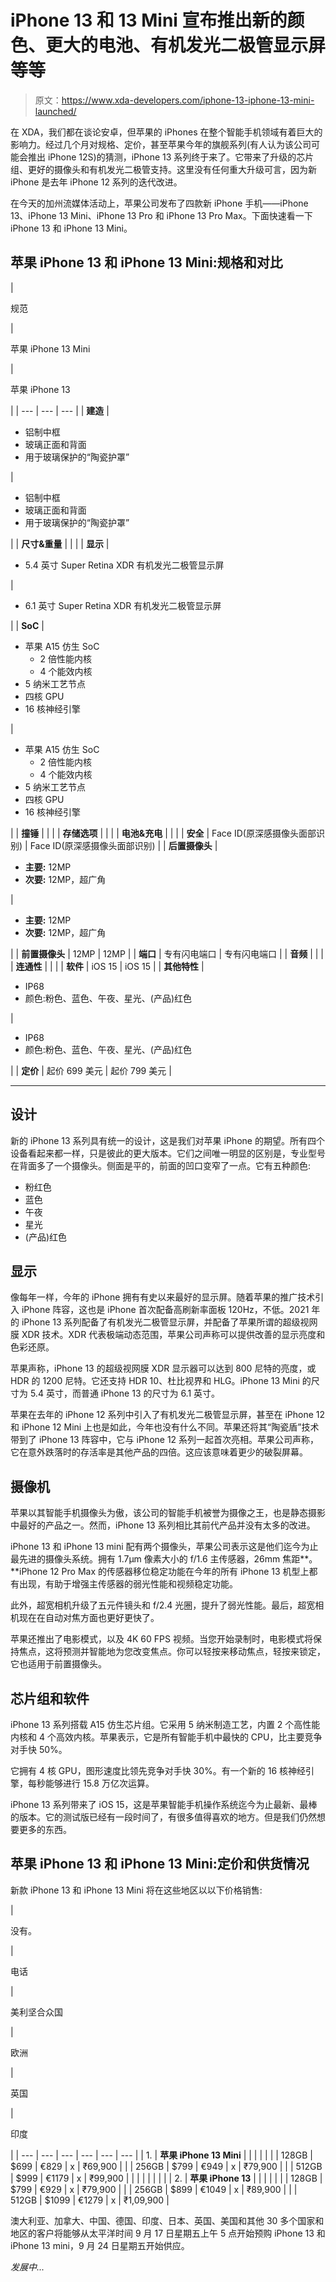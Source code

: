 # iPhone 13 和 13 Mini 宣布推出新的颜色、更大的电池、有机发光二极管显示屏等等

> 原文：<https://www.xda-developers.com/iphone-13-iphone-13-mini-launched/>

在 XDA，我们都在谈论安卓，但苹果的 iPhones 在整个智能手机领域有着巨大的影响力。经过几个月对规格、定价，甚至苹果今年的旗舰系列(有人认为该公司可能会推出 iPhone 12S)的猜测，iPhone 13 系列终于来了。它带来了升级的芯片组、更好的摄像头和有机发光二极管支持。这里没有任何重大升级可言，因为新 iPhone 是去年 iPhone 12 系列的迭代改进。

在今天的加州流媒体活动上，苹果公司发布了四款新 iPhone 手机——iPhone 13、iPhone 13 Mini、iPhone 13 Pro 和 iPhone 13 Pro Max。下面快速看一下 iPhone 13 和 iPhone 13 Mini。

## 苹果 iPhone 13 和 iPhone 13 Mini:规格和对比

| 

规范

 | 

苹果 iPhone 13 Mini

 | 

苹果 iPhone 13

 |
| --- | --- | --- |
| **建造** | 

*   铝制中框
*   玻璃正面和背面
*   用于玻璃保护的“陶瓷护罩”

 | 

*   铝制中框
*   玻璃正面和背面
*   用于玻璃保护的“陶瓷护罩”

 |
| **尺寸&重量** |  |  |
| **显示** | 

*   5.4 英寸 Super Retina XDR 有机发光二极管显示屏

 | 

*   6.1 英寸 Super Retina XDR 有机发光二极管显示屏

 |
| **SoC** | 

*   苹果 A15 仿生 SoC
    *   2 倍性能内核
    *   4 个能效内核
*   5 纳米工艺节点
*   四核 GPU
*   16 核神经引擎

 | 

*   苹果 A15 仿生 SoC
    *   2 倍性能内核
    *   4 个能效内核
*   5 纳米工艺节点
*   四核 GPU
*   16 核神经引擎

 |
| **撞锤** |  |  |
| **存储选项** |  |  |
| **电池&充电** |  |  |
| **安全** | Face ID(原深感摄像头面部识别) | Face ID(原深感摄像头面部识别) |
| **后置摄像头** | 

*   **主要:** 12MP
*   **次要:** 12MP，超广角

 | 

*   **主要:** 12MP
*   **次要:** 12MP，超广角

 |
| **前置摄像头** | 12MP | 12MP |
| **端口** | 专有闪电端口 | 专有闪电端口 |
| **音频** |  |  |
| **连通性** |  |  |
| **软件** | iOS 15 | iOS 15 |
| **其他特性** | 

*   IP68
*   颜色:粉色、蓝色、午夜、星光、(产品)红色

 | 

*   IP68
*   颜色:粉色、蓝色、午夜、星光、(产品)红色

 |
| **定价** | 起价 699 美元 | 起价 799 美元 |

* * *

## 设计

新的 iPhone 13 系列具有统一的设计，这是我们对苹果 iPhone 的期望。所有四个设备看起来都一样，只是彼此的更大版本。它们之间唯一明显的区别是，专业型号在背面多了一个摄像头。侧面是平的，前面的凹口变窄了一点。它有五种颜色:

*   粉红色
*   蓝色
*   午夜
*   星光
*   (产品)红色

## 显示

像每年一样，今年的 iPhone 拥有有史以来最好的显示屏。随着苹果的推广技术引入 iPhone 阵容，这也是 iPhone 首次配备高刷新率面板 120Hz，不低。2021 年的 iPhone 13 系列配备了有机发光二极管显示屏，并配备了苹果所谓的超级视网膜 XDR 技术。XDR 代表极端动态范围，苹果公司声称可以提供改善的显示亮度和色彩还原。

苹果声称，iPhone 13 的超级视网膜 XDR 显示器可以达到 800 尼特的亮度，或 HDR 的 1200 尼特。它还支持 HDR 10、杜比视界和 HLG。iPhone 13 Mini 的尺寸为 5.4 英寸，而普通 iPhone 13 的尺寸为 6.1 英寸。

苹果在去年的 iPhone 12 系列中引入了有机发光二极管显示屏，甚至在 iPhone 12 和 iPhone 12 Mini 上也是如此，今年也没有什么不同。苹果还将其“陶瓷盾”技术带到了 iPhone 13 阵容中，它与 iPhone 12 系列一起首次亮相。苹果公司声称，它在意外跌落时的存活率是其他产品的四倍。这应该意味着更少的破裂屏幕。

## 摄像机

苹果以其智能手机摄像头为傲，该公司的智能手机被誉为摄像之王，也是静态摄影中最好的产品之一。然而，iPhone 13 系列相比其前代产品并没有太多的改进。

iPhone 13 和 iPhone 13 mini 配有两个摄像头，苹果公司表示这是他们迄今为止最先进的摄像头系统。拥有 1.7μm 像素大小的 f/1.6 主传感器，26mm 焦距**。**iPhone 12 Pro Max 的传感器移位稳定功能在今年的所有 iPhone 13 机型上都有出现，有助于增强主传感器的弱光性能和视频稳定功能。

此外，超宽相机升级了五元件镜头和 f/2.4 光圈，提升了弱光性能。最后，超宽相机现在在自动对焦方面也更好更快了。

苹果还推出了电影模式，以及 4K 60 FPS 视频。当您开始录制时，电影模式将保持焦点，这将预测并智能地为您改变焦点。你可以轻按来移动焦点，轻按来锁定，它也适用于前置摄像头。

## 芯片组和软件

iPhone 13 系列搭载 A15 仿生芯片组。它采用 5 纳米制造工艺，内置 2 个高性能内核和 4 个高效内核。苹果表示，它是所有智能手机中最快的 CPU，比主要竞争对手快 50%。

它拥有 4 核 GPU，图形速度比领先竞争对手快 30%。有一个新的 16 核神经引擎，每秒能够进行 15.8 万亿次运算。

iPhone 13 系列带来了 iOS 15，这是苹果智能手机操作系统迄今为止最新、最棒的版本。它的测试版已经有一段时间了，有很多值得喜欢的地方。但是我们仍然想要更多的东西。

## 苹果 iPhone 13 和 iPhone 13 Mini:定价和供货情况

新款 iPhone 13 和 iPhone 13 Mini 将在这些地区以以下价格销售:

| 

没有。

 | 

电话

 | 

美利坚合众国

 | 

欧洲

 | 

英国

 | 

印度

 |
| --- | --- | --- | --- | --- | --- |
| 1. | **苹果 iPhone 13 Mini** |  |  |  |  |
|  | 128GB | $699 | €829 | x | ₹69,900 |
|  | 256GB | $799 | €949 | x | ₹79,900 |
|  | 512GB | $999 | €1179 | x | ₹99,900 |
|  |  |  |  |  |  |
| 2. | **苹果 iPhone 13** |  |  |  |  |
|  | 128GB | $799 | €929 | x | ₹79,900 |
|  | 256GB | $899 | €1049 | x | ₹89,900 |
|  | 512GB | $1099 | €1279 | x | ₹1,09,900 |

澳大利亚、加拿大、中国、德国、印度、日本、英国、美国和其他 30 多个国家和地区的客户将能够从太平洋时间 9 月 17 日星期五上午 5 点开始预购 iPhone 13 和 iPhone 13 mini，9 月 24 日星期五开始供应。

*发展中...*